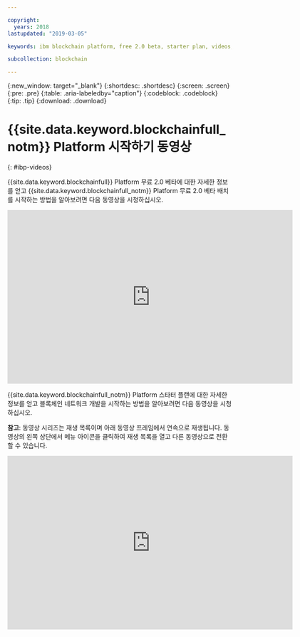 ```yaml
---

copyright:
  years: 2018
lastupdated: "2019-03-05"

keywords: ibm blockchain platform, free 2.0 beta, starter plan, videos, getting started

subcollection: blockchain

---
```


{:new_window: target="_blank"}
{:shortdesc: .shortdesc}
{:screen: .screen}
{:pre: .pre}
{:table: .aria-labeledby="caption"}
{:codeblock: .codeblock}
{:tip: .tip}
{:download: .download}


# {{site.data.keyword.blockchainfull_notm}} Platform 시작하기 동영상
{: #ibp-videos}

{{site.data.keyword.blockchainfull}} Platform 무료 2.0 베타에 대한 자세한 정보를 얻고 {{site.data.keyword.blockchainfull_notm}} Platform 무료 2.0 베타 배치를 시작하는 방법을 알아보려면 다음 동영상을 시청하십시오. 

<iframe class="embed-responsive-item" id="youtubeplayer" title="IBM Blockchain Platform 무료 2.0 베타 - 배치 튜토리얼" type="text/html" width="640" height="390" src="https://www.youtube.com/embed/gPnkVQiHRqk" frameborder="0" webkitallowfullscreen mozallowfullscreen allowfullscreen> </iframe>


{{site.data.keyword.blockchainfull_notm}} Platform 스타터 플랜에 대한 자세한 정보를 얻고 블록체인 네트워크 개발을 시작하는 방법을 알아보려면 다음 동영상을 시청하십시오. 

**참고**: 동영상 시리즈는 재생 목록이며 아래 동영상 프레임에서 연속으로 재생됩니다. 동영상의 왼쪽 상단에서 메뉴 아이콘을 클릭하여 재생 목록을 열고 다른 동영상으로 전환할 수 있습니다.

<iframe class="embed-responsive-item" id="youtubeplayer" title="스타터 플랜 동영상" type="text/html" width="640" height="390" src="https://www.youtube.com/embed?listType=playlist&list=PL7LSy0eQMvjvBdal2mm74JlcNGMXYSGOe" frameborder="0" webkitallowfullscreen mozallowfullscreen allowfullscreen> </iframe>
